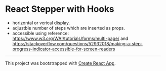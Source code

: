 # React Stepper with Hooks

- horizontal or verical display.
- adjustble number of steps which are inserted as props.
- accessible using reference: https://www.w3.org/WAI/tutorials/forms/multi-page/ and https://stackoverflow.com/questions/52932018/making-a-step-progress-indicator-accessible-for-screen-readers

---

This project was bootstrapped with [Create React App](https://github.com/facebook/create-react-app).
